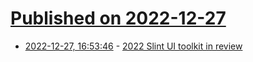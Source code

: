 # [Published on 2022-12-27](index.md)

* [2022-12-27, 16:53:46](https://lobste.rs/s/ryvv2u/2022_slint_ui_toolkit_review) - [2022 Slint UI toolkit in review](https://slint-ui.com/blog/2022-in-review.html)
